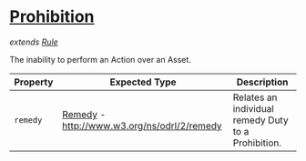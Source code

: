 # [Prohibition](https://www.w3.org/TR/odrl-vocab/#term-Prohibition)
*extends [Rule](https://www.w3.org/TR/odrl-vocab/#term-Rule)*

The inability to perform an Action over an Asset.

Property | Expected Type | Description
---------|---------------|------------
`remedy` | [Remedy](https://www.w3.org/TR/odrl-vocab/#term-remedy) - http://www.w3.org/ns/odrl/2/remedy | Relates an individual remedy Duty to a Prohibition.